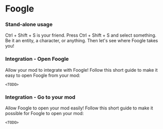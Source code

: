 # Foogle

### Stand-alone usage

Ctrl + Shift + S is your friend. Press Ctrl + Shift + S and select something. Be it an entity, a character, or anything. Then let's see where Foogle takes you!

### Integration - Open Foogle

Allow your mod to integrate with Foogle! Follow this short guide to make it easy to open Foogle from your mod:

```
<TODO>
```

### Integration - Go to your mod

Allow Foogle to open your mod easily! Follow this short guide to make it possible for Foogle to open your mod:

```
<TODO>
```
